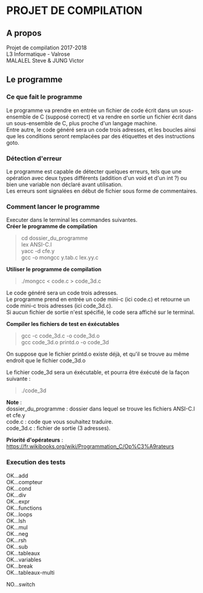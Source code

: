 # PROJET DE COMPILATION
## A propos
Projet de compilation 2017-2018  
L3 Informatique - Valrose  
MALALEL Steve & JUNG Victor  
  
## Le programme
### Ce que fait le programme
Le programme va prendre en entrée un fichier de code écrit dans un sous-ensemble de C (supposé correct) et va rendre en sortie un fichier écrit dans un sous-ensemble de C, plus proche d'un langage machine.  
Entre autre, le code généré sera un code trois adresses, et les boucles ainsi que les conditions seront remplacées par des étiquettes et des instructions goto.  
  
### Détection d'erreur
Le programme est capable de détecter quelques erreurs, tels que une opération avec deux types différents (addition d'un void et d'un int ?) ou bien une variable non déclaré avant utilisation.  
Les erreurs sont signalées en début de fichier sous forme de commentaires.  
  
### Comment lancer le programme
Executer dans le terminal les commandes suivantes.  
**Créer le programme de compilation**  
> cd dossier_du_programme  
> lex ANSI-C.l  
> yacc -d cfe.y  
> gcc -o mongcc y.tab.c lex.yy.c  
  
**Utiliser le programme de compilation**
> ./mongcc < code.c > code_3d.c  

Le code généré sera un code trois adresses.  
Le programme prend en entrée un code mini-c (ici code.c) et retourne un code mini-c trois adresses (ici code_3d.c).  
Si aucun fichier de sortie n'est spécifié, le code sera affiché sur le terminal.  

**Compiler les fichiers de test en éxécutables**
> gcc -c code_3d.c -o code_3d.o  
> gcc code_3d.o printd.o -o code_3d  

On suppose que le fichier printd.o existe déjà, et qu'il se trouve au même endroit que le fichier code_3d.o  
  
Le fichier code_3d sera un éxécutable, et pourra être éxécuté de la façon suivante :  
> ./code_3d  

**Note** :  
dossier_du_programme : dossier dans lequel se trouve les fichiers ANSI-C.l et cfe.y  
code.c : code que vous souhaitez traduire.  
code_3d.c : fichier de sortie (3 adresses).  

**Priorité d'opérateurs** : https://fr.wikibooks.org/wiki/Programmation_C/Op%C3%A9rateurs

### Execution des tests
OK...add  
OK...compteur  
OK...cond  
OK...div  
OK...expr  
OK...functions  
OK...loops  
OK...lsh  
OK...mul  
OK...neg  
OK...rsh  
OK...sub  
OK...tableaux  
OK...variables  
OK...break  
OK...tableaux-multi  

NO...switch  
